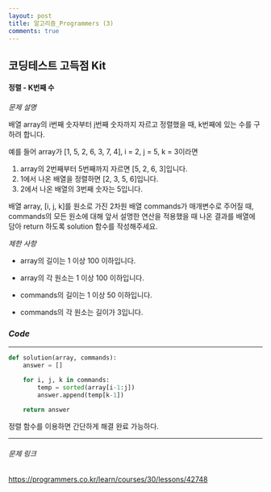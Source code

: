 ```yaml
---
layout: post
title: 알고리즘_Programmers (3)
comments: true
---
```


## 코딩테스트 고득점 Kit



####  정렬 - K번째 수



*문제 설명*

배열 array의 i번째 숫자부터 j번째 숫자까지 자르고 정렬했을 때, k번째에 있는 수를 구하려 합니다.

예를 들어 array가 [1, 5, 2, 6, 3, 7, 4], i = 2, j = 5, k = 3이라면

1. array의 2번째부터 5번째까지 자르면 [5, 2, 6, 3]입니다.
2. 1에서 나온 배열을 정렬하면 [2, 3, 5, 6]입니다.
3. 2에서 나온 배열의 3번째 숫자는 5입니다.

배열 array, [i, j, k]를 원소로 가진 2차원 배열 commands가 매개변수로 주어질 때, commands의 모든 원소에 대해 앞서 설명한 연산을 적용했을 때 나온 결과를 배열에 담아 return 하도록 solution 함수를 작성해주세요.



*제한 사항*

- array의 길이는 1 이상 100 이하입니다.

- array의 각 원소는 1 이상 100 이하입니다.

- commands의 길이는 1 이상 50 이하입니다.

- commands의 각 원소는 길이가 3입니다.

  

### *Code* 

---

```python
def solution(array, commands):
    answer = []

    for i, j, k in commands:
        temp = sorted(array[i-1:j])
        answer.append(temp[k-1])

    return answer
```

 정렬 함수를 이용하면 간단하게 해결 완료 가능하다.

---

###### 문제 링크

<https://programmers.co.kr/learn/courses/30/lessons/42748>